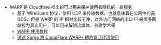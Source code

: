 - WARP 是 Cloudflare 推出的可以用来保护使用者隐私的一款服务
	- 基于 WireGuard 协议，使用 UDP 来传输数据，也就意味着在公网中的高 QOS，但是 WARP 的 IP 相对比较干净，对外访问网络的出口 IP 被很多网站视为真实用户，可以用来解锁流媒体，谷歌学术等
	- [WARP 使用教程](https://shuzizhinan.com/post/warp-shi-yong-jiao-cheng/)
	- [透過 Surge 將 CloudFlare WARP+ 轉為靈活代理使用](https://www.jkg.tw/p3630/)